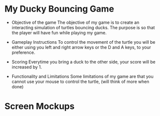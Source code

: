 # My Ducky Bouncing Game 
- Objective of the game
The objective of my game is to create an interacting simulation of turtles bouncing ducks. The purpose is so that the player will have fun while playing my game.

- Gameplay Instructions
To control the movement of the turtle you will be either using you left and right arrow keys or the D and A keys, to your preference.

- Scoring 
Everytime you bring a duck to the other side, your score will be increased by 1.

- Functionality and Limitations
Some limitations of my game are that you cannot use your mouse to control the turtle, (will think of more when done) 

# Screen Mockups